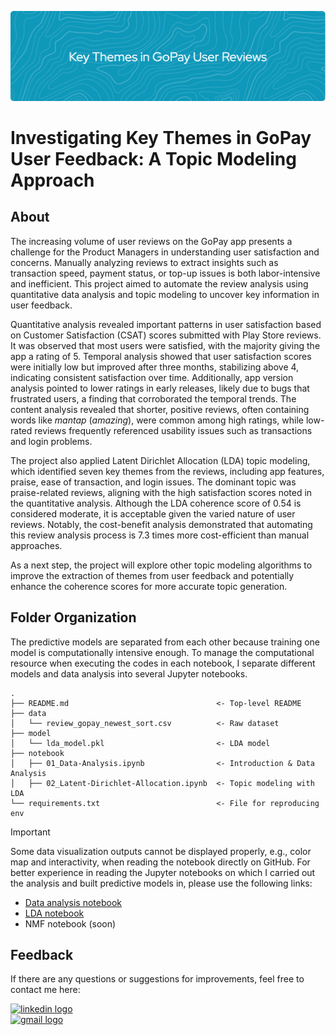 ![header](header.png)

# Investigating Key Themes in GoPay User Feedback: A Topic Modeling Approach

## About
The increasing volume of user reviews on the GoPay app presents a challenge for the Product Managers in understanding user satisfaction and concerns. Manually analyzing reviews to extract insights such as transaction speed, payment status, or top-up issues is both labor-intensive and inefficient. This project aimed to automate the review analysis using quantitative data analysis and topic modeling to uncover key information in user feedback.

Quantitative analysis revealed important patterns in user satisfaction based on Customer Satisfaction (CSAT) scores submitted with Play Store reviews. It was observed that most users were satisfied, with the majority giving the app a rating of 5. Temporal analysis showed that user satisfaction scores were initially low but improved after three months, stabilizing above 4, indicating consistent satisfaction over time. Additionally, app version analysis pointed to lower ratings in early releases, likely due to bugs that frustrated users, a finding that corroborated the temporal trends. The content analysis revealed that shorter, positive reviews, often containing words like *mantap* (*amazing*), were common among high ratings, while low-rated reviews frequently referenced usability issues such as transactions and login problems.

The project also applied Latent Dirichlet Allocation (LDA) topic modeling, which identified seven key themes from the reviews, including app features, praise, ease of transaction, and login issues. The dominant topic was praise-related reviews, aligning with the high satisfaction scores noted in the quantitative analysis. Although the LDA coherence score of 0.54 is considered moderate, it is acceptable given the varied nature of user reviews. Notably, the cost-benefit analysis demonstrated that automating this review analysis process is 7.3 times more cost-efficient than manual approaches.

As a next step, the project will explore other topic modeling algorithms to improve the extraction of themes from user feedback and potentially enhance the coherence scores for more accurate topic generation.

## Folder Organization
The predictive models are separated from each other because training one model is computationally intensive enough. To manage the computational resource when executing the codes in each notebook, I separate different models and data analysis into several Jupyter notebooks.

    .
    ├── README.md                                 <- Top-level README 
    ├── data
    │   └── review_gopay_newest_sort.csv          <- Raw dataset
    ├── model
    │   └── lda_model.pkl                         <- LDA model
    ├── notebook
    │   ├── 01_Data-Analysis.ipynb                <- Introduction & Data Analysis
    │   ├── 02_Latent-Dirichlet-Allocation.ipynb  <- Topic modeling with LDA
    └── requirements.txt                          <- File for reproducing env

>[!important]
> Some data visualization outputs cannot be displayed properly, e.g., color map and interactivity, when reading the notebook directly on GitHub. For better experience in reading the Jupyter notebooks on which I carried out the analysis and built predictive models in, please use the following links: 
> - [Data analysis notebook](https://nbviewer.org/github/LingAdeu/key-themes-in-user-reviews/blob/main/notebook/01_Data-Analysis.ipynb)
> - [LDA notebook](https://nbviewer.org/github/LingAdeu/key-themes-in-user-reviews/blob/main/notebook/02_Latent-Dirichlet-Allocation.ipynb)
> - NMF notebook (soon)

## Feedback
If there are any questions or suggestions for improvements, feel free to contact me here:

<a href="https://www.linkedin.com/in/adelia-januarto/" target="_blank">
    <img src="https://raw.githubusercontent.com/maurodesouza/profile-readme-generator/master/src/assets/icons/social/linkedin/default.svg" width="52" height="40" alt="linkedin logo"/>
  </a>
<br>
<a href="mailto:januartoadelia@gmail.com" target="_blank">
    <img src="https://raw.githubusercontent.com/maurodesouza/profile-readme-generator/master/src/assets/icons/social/gmail/default.svg"  width="52" height="40" alt="gmail logo"/>
  </a>